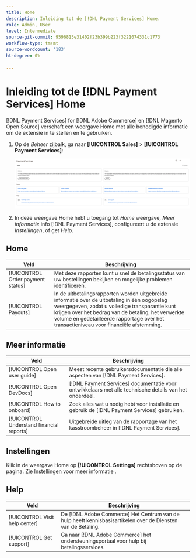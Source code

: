 ```yaml
---
title: Home
description: Inleiding tot de [!DNL Payment Services] Home.
role: Admin, User
level: Intermediate
source-git-commit: 9596815e31402f23b399b223f3221074331c1773
workflow-type: tm+mt
source-wordcount: '183'
ht-degree: 0%

---
```



# Inleiding tot de [!DNL Payment Services] Home

[!DNL Payment Services] for [!DNL Adobe Commerce] en [!DNL Magento Open Source] verschaft een weergave Home met alle benodigde informatie om de extensie in te stellen en te gebruiken.

1. Op de _Beheer_ zijbalk, ga naar **[!UICONTROL Sales]** > **[!UICONTROL Payment Services]**:

   ![Startweergave](assets/home-view.png)

1. In deze weergave Home hebt u toegang tot _Home_ weergave, _Meer informatie_ info [!DNL Payment Services], configureert u de extensie _Instellingen_, of get _Help_.

## Home

| Veld | Beschrijving |
|---|---|
| [!UICONTROL Order payment status] | Met deze rapporten kunt u snel de betalingsstatus van uw bestellingen bekijken en mogelijke problemen identificeren. |
| [!UICONTROL Payouts] | In de uitbetalingsrapporten worden uitgebreide informatie over de uitbetaling in één oogopslag weergegeven, zodat u volledige transparantie kunt krijgen over het bedrag van de betaling, het verwerkte volume en gedetailleerde rapportage over het transactieniveau voor financiële afstemming. |

## Meer informatie

| Veld | Beschrijving |
|---|---|
| [!UICONTROL Open user guide] | Meest recente gebruikersdocumentatie die alle aspecten van [!DNL Payment Services]. |
| [!UICONTROL Open DevDocs] | [!DNL Payment Services] documentatie voor ontwikkelaars met alle technische details van het onderdeel. |
| [!UICONTROL How to onboard] | Zoek alles wat u nodig hebt voor installatie en gebruik de [!DNL Payment Services] gebruiken. |
| [!UICONTROL Understand financial reports] | Uitgebreide uitleg van de rapportage van het kasstroombeheer in [!DNL Payment Services]. |

## Instellingen

Klik in de weergave Home op **[!UICONTROL Settings]** rechtsboven op de pagina. Zie [Instellingen](settings.md) voor meer informatie .

## Help

| Veld | Beschrijving |
|---|---|
| [!UICONTROL Visit help center] | De [!DNL Adobe Commerce] Het Centrum van de hulp heeft kennisbasisartikelen over de Diensten van de Betaling. |
| [!UICONTROL Get support] | Ga naar [!DNL Adobe Commerce] het ondersteuningsportaal voor hulp bij betalingsservices. |
